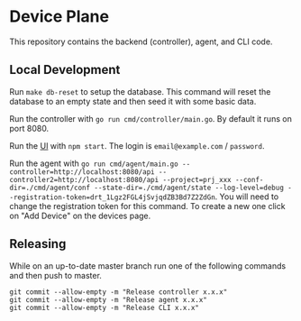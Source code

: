 # Device Plane

This repository contains the backend (controller), agent, and CLI code.

## Local Development

Run `make db-reset` to setup the database. This command will reset the database to an empty state and then seed it with some basic data.

Run the controller with `go run cmd/controller/main.go`. By default it runs on port 8080.

Run the [UI](https://github.com/deviceplane/app) with `npm start`. The login is `email@example.com` / `password`.

Run the agent with `go run cmd/agent/main.go --controller=http://localhost:8080/api --controller2=http://localhost:8080/api --project=prj_xxx --conf-dir=./cmd/agent/conf --state-dir=./cmd/agent/state --log-level=debug --registration-token=drt_1Lgz2FGL4jSvjqdZB3Bd7Z2ZdGn`. You will need to change the registration token for this command. To create a new one click on "Add Device" on the devices page.

## Releasing

While on an up-to-date master branch run one of the following commands and then push to master.

```
git commit --allow-empty -m "Release controller x.x.x"
git commit --allow-empty -m "Release agent x.x.x"
git commit --allow-empty -m "Release CLI x.x.x"
```
